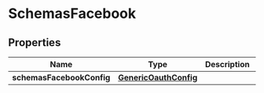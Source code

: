 # SchemasFacebook

## Properties
Name | Type | Description | Notes
------------ | ------------- | ------------- | -------------
**schemasFacebookConfig** | [**GenericOauthConfig**](GenericOauthConfig.md) |  |  [optional]
